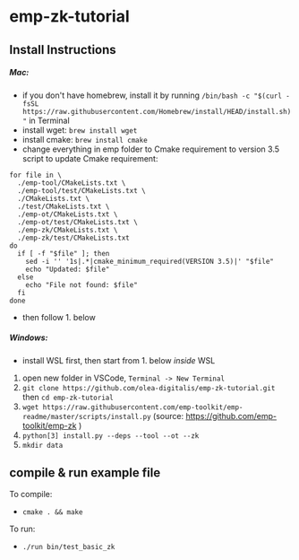 # emp-zk-tutorial

## Install Instructions

##### Mac:
- if you don't have homebrew, install it by running `/bin/bash -c "$(curl -fsSL https://raw.githubusercontent.com/Homebrew/install/HEAD/install.sh)"` in Terminal
- install wget: `brew install wget`
- install cmake: `brew install cmake`
- change everything in emp folder to Cmake requirement to version 3.5
script to update Cmake requirement:

```
for file in \
  ./emp-tool/CMakeLists.txt \
  ./emp-tool/test/CMakeLists.txt \
  ./CMakeLists.txt \
  ./test/CMakeLists.txt \
  ./emp-ot/CMakeLists.txt \
  ./emp-ot/test/CMakeLists.txt \
  ./emp-zk/CMakeLists.txt \
  ./emp-zk/test/CMakeLists.txt
do
  if [ -f "$file" ]; then
    sed -i '' '1s|.*|cmake_minimum_required(VERSION 3.5)|' "$file"
    echo "Updated: $file"
  else
    echo "File not found: $file"
  fi
done
```
- then follow 1. below

##### Windows:
- install WSL first, then start from 1. below *inside* WSL


1. open new folder in VSCode, `Terminal -> New Terminal`
2. `git clone https://github.com/olea-digitalis/emp-zk-tutorial.git` then `cd emp-zk-tutorial`
3. `wget https://raw.githubusercontent.com/emp-toolkit/emp-readme/master/scripts/install.py` (source: https://github.com/emp-toolkit/emp-zk )
5. `python[3] install.py --deps --tool --ot --zk`
6. `mkdir data`


## compile & run example file
To compile:
- `cmake . && make`

To run:
- `./run bin/test_basic_zk`
